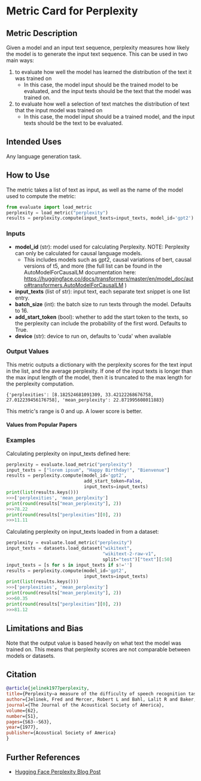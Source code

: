 # Metric Card for Perplexity

## Metric Description
Given a model and an input text sequence, perplexity measures how likely the model is to generate the input text sequence. This can be used in two main ways:
1. to evaluate how well the model has learned the distribution of the text it was trained on
    - In this case, the model input should be the trained model to be evaluated, and the input texts should be the text that the model was trained on.
2. to evaluate how well a selection of text matches the distribution of text that the input model was trained on
    - In this case, the model input should be a trained model, and the input texts should be the text to be evaluated.

## Intended Uses
Any language generation task.

## How to Use

The metric takes a list of text as input, as well as the name of the model used to compute the metric:

```python
from evaluate import load_metric
perplexity = load_metric("perplexity")
results = perplexity.compute(input_texts=input_texts, model_id='gpt2')
```

### Inputs
- **model_id** (str): model used for calculating Perplexity. NOTE: Perplexity can only be calculated for causal language models.
    - This includes models such as gpt2, causal variations of bert, causal versions of t5, and more (the full list can be found in the AutoModelForCausalLM documentation here: https://huggingface.co/docs/transformers/master/en/model_doc/auto#transformers.AutoModelForCausalLM )
- **input_texts** (list of str): input text, each separate text snippet is one list entry.
- **batch_size** (int): the batch size to run texts through the model. Defaults to 16.
- **add_start_token** (bool): whether to add the start token to the texts, so the perplexity can include the probability of the first word. Defaults to True.
- **device** (str): device to run on, defaults to 'cuda' when available

### Output Values
This metric outputs a dictionary with the perplexity scores for the text input in the list, and the average perplexity.
If one of the input texts is longer than the max input length of the model, then it is truncated to the max length for the perplexity computation.

```
{'perplexities': [8.182524681091309, 33.42122268676758, 27.012239456176758], 'mean_perplexity': 22.871995608011883}
```

This metric's range is 0 and up. A lower score is better.

#### Values from Popular Papers


### Examples
Calculating perplexity on input_texts defined here:
```python
perplexity = evaluate.load_metric("perplexity")
input_texts = ["lorem ipsum", "Happy Birthday!", "Bienvenue"]
results = perplexity.compute(model_id='gpt2',
                             add_start_token=False,
                             input_texts=input_texts)
print(list(results.keys()))
>>>['perplexities', 'mean_perplexity']
print(round(results["mean_perplexity"], 2))
>>>78.22
print(round(results["perplexities"][0], 2))
>>>11.11
```
Calculating perplexity on input_texts loaded in from a dataset:
```python
perplexity = evaluate.load_metric("perplexity")
input_texts = datasets.load_dataset("wikitext",
                                    "wikitext-2-raw-v1",
                                    split="test")["text"][:50]
input_texts = [s for s in input_texts if s!='']
results = perplexity.compute(model_id='gpt2',
                             input_texts=input_texts)
print(list(results.keys()))
>>>['perplexities', 'mean_perplexity']
print(round(results["mean_perplexity"], 2))
>>>60.35
print(round(results["perplexities"][0], 2))
>>>81.12
```

## Limitations and Bias
Note that the output value is based heavily on what text the model was trained on. This means that perplexity scores are not comparable between models or datasets.


## Citation

```bibtex
@article{jelinek1977perplexity,
title={Perplexity—a measure of the difficulty of speech recognition tasks},
author={Jelinek, Fred and Mercer, Robert L and Bahl, Lalit R and Baker, James K},
journal={The Journal of the Acoustical Society of America},
volume={62},
number={S1},
pages={S63--S63},
year={1977},
publisher={Acoustical Society of America}
}
```

## Further References
- [Hugging Face Perplexity Blog Post](https://huggingface.co/docs/transformers/perplexity)
